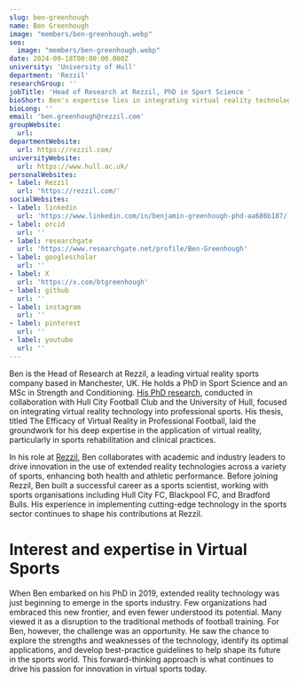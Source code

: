 ```yaml
---
slug: ben-greenhough
name: Ben Greenhough
image: "members/ben-greenhough.webp"
seo:
  image: "members/ben-greenhough.webp"
date: 2024-09-18T00:00:00.000Z
university: 'University of Hull'
department: 'Rezzil'
researchGroup: ''
jobTitle: 'Head of Research at Rezzil, PhD in Sport Science '
bioShort: Ben's expertise lies in integrating virtual reality technology into professional sports.
bioLong: ''
email: 'ben.greenhough@rezzil.com'
groupWebsite:
  url: 
departmentWebsite:
  url: https://rezzil.com/
universityWebsite:
  url: https://www.hull.ac.uk/
personalWebsites:
- label: Rezzil
  url: 'https://rezzil.com/'
socialWebsites:
- label: linkedin
  url: 'https://www.linkedin.com/in/benjamin-greenhough-phd-aa686b187/'
- label: orcid
  url: ''
- label: researchgate
  url: 'https://www.researchgate.net/profile/Ben-Greenhough'
- label: googlescholar
  url: ''
- label: X
  url: 'https://x.com/btgreenhough'
- label: github
  url: ''
- label: instagram
  url: ''
- label: pinterest
  url: ''
- label: youtube
  url: ''
---
```


Ben is the Head of Research at Rezzil, a leading virtual reality sports company based in Manchester, UK. He holds a PhD in Sport Science and an MSc in Strength and Conditioning. [His PhD research](https://hull-repository.worktribe.com/output/4500542), conducted in collaboration with Hull City Football Club and the University of Hull, focused on integrating virtual reality technology into professional sports. His thesis, titled The Efficacy of Virtual Reality in Professional Football, laid the groundwork for his deep expertise in the application of virtual reality, particularly in sports rehabilitation and clinical practices.

In his role at [Rezzil](https://rezzil.com/), Ben collaborates with academic and industry leaders to drive innovation in the use of extended reality technologies across a variety of sports, enhancing both health and athletic performance. Before joining Rezzil, Ben built a successful career as a sports scientist, working with sports organisations including Hull City FC, Blackpool FC, and Bradford Bulls. His experience in implementing cutting-edge technology in the sports sector continues to shape his contributions at Rezzil.

# Interest and expertise in Virtual Sports

When Ben embarked on his PhD in 2019, extended reality technology was just beginning to emerge in the sports industry. Few organizations had embraced this new frontier, and even fewer understood its potential. Many viewed it as a disruption to the traditional methods of football training. For Ben, however, the challenge was an opportunity. He saw the chance to explore the strengths and weaknesses of the technology, identify its optimal applications, and develop best-practice guidelines to help shape its future in the sports world. This forward-thinking approach is what continues to drive his passion for innovation in virtual sports today.

